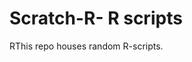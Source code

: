 # Scratch-R- R scripts
RThis repo houses random R-scripts.
<!--stackedit_data:
eyJoaXN0b3J5IjpbLTIyMjM3NjUxXX0=
-->
